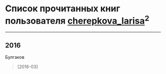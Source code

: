 # Список прочитанных книг пользователя [cherepkova_larisa](http://vk.com/id7214806)<sup>2</sup>
---

## 2016

Булгаков
> [2016-03] 






